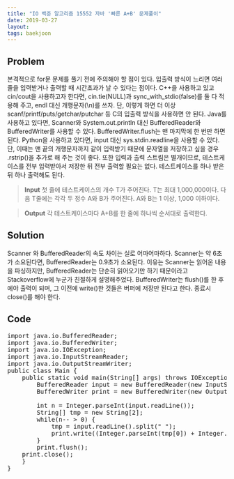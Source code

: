 ```yaml
---
title: "IO 백준 알고리즘 15552 자바 '빠른 A+B' 문제풀이"
date: 2019-03-27
layout:
tags: baekjoon
---
```


## Problem
본격적으로 for문 문제를 풀기 전에 주의해야 할 점이 있다. 입출력 방식이 느리면 여러 줄을 입력받거나 출력할 때 시간초과가 날 수 있다는 점이다.
C++을 사용하고 있고 cin/cout을 사용하고자 한다면, cin.tie(NULL)과 sync_with_stdio(false)를 둘 다 적용해 주고, endl 대신 개행문자(\n)를 쓰자. 단, 이렇게 하면 더 이상 scanf/printf/puts/getchar/putchar 등 C의 입출력 방식을 사용하면 안 된다.
Java를 사용하고 있다면, Scanner와 System.out.println 대신 BufferedReader와 BufferedWriter를 사용할 수 있다. BufferedWriter.flush는 맨 마지막에 한 번만 하면 된다.
Python을 사용하고 있다면, input 대신 sys.stdin.readline을 사용할 수 있다. 단, 이때는 맨 끝의 개행문자까지 같이 입력받기 때문에 문자열을 저장하고 싶을 경우 .rstrip()을 추가로 해 주는 것이 좋다.
또한 입력과 출력 스트림은 별개이므로, 테스트케이스를 전부 입력받아서 저장한 뒤 전부 출력할 필요는 없다. 테스트케이스를 하나 받은 뒤 하나 출력해도 된다.


> <b>Input</b>
첫 줄에 테스트케이스의 개수 T가 주어진다. T는 최대 1,000,000이다. 다음 T줄에는 각각 두 정수 A와 B가 주어진다. A와 B는 1 이상, 1,000 이하이다.


> <b>Output</b>
각 테스트케이스마다 A+B를 한 줄에 하나씩 순서대로 출력한다.



## Solution
Scanner 와 BufferedReader의 속도 차이는 실로 어마어마하다. Scanner는 약 6초가 소요된다면, BufferedReader는 0.9초가 소요된다. 
이유는 Scanner는 읽어온 내용을 파싱하지만, BufferedReader는 단순히 읽어오기만 하기 때문이라고 Stackoverflow에 누군가 친절하게 설명해주었다.
BufferedWriter는 flush()를 한 후에야 출력이 되며, 그 이전에 write()한 것들은 버퍼에 저장만 된다고 한다. 종료시 close()를 해야 한다.



## Code
<pre>
import java.io.BufferedReader;
import java.io.BufferedWriter;
import java.io.IOException;
import java.io.InputStreamReader;
import java.io.OutputStreamWriter;
public class Main {
	public static void main(String[] args) throws IOException {
		BufferedReader input = new BufferedReader(new InputStreamReader(System.in));
		BufferedWriter print = new BufferedWriter(new OutputStreamWriter(System.out));
		
		int n = Integer.parseInt(input.readLine());
		String[] tmp = new String[2];
		while(n-- > 0) {
			tmp = input.readLine().split(" ");
			print.write((Integer.parseInt(tmp[0]) + Integer.parseInt(tmp[1])) + "\n");
		}
		print.flush();
    print.close();
	}
}
